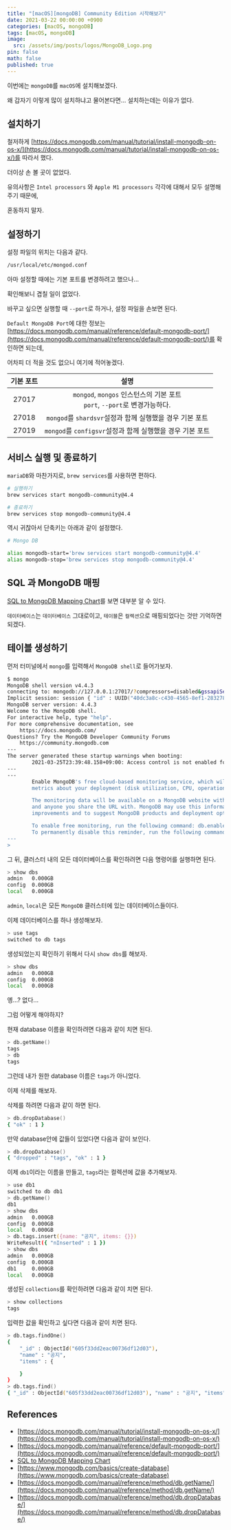 ```yaml
---
title: "[macOS][mongoDB] Community Edition 시작해보기"
date: 2021-03-22 00:00:00 +0900
categories: [macOS, mongoDB]
tags: [macOS, mongoDB]
image:
  src: /assets/img/posts/logos/MongoDB_Logo.png
pin: false
math: false
published: true
---
```


이번에는 `mongoDB`를 `macOS`에 설치해보겠다.

왜 갑자기 이렇게 많이 설치하냐고 물어본다면... 설치하는데는 이유가 없다.

## 설치하기

철저하게 [https://docs.mongodb.com/manual/tutorial/install-mongodb-on-os-x/](https://docs.mongodb.com/manual/tutorial/install-mongodb-on-os-x/)를 따라서 했다.

더이상 손 볼 곳이 없었다.

유의사항은 `Intel processors` 와 `Apple M1 processors` 각각에 대해서 모두 설명해주기 때문에,

혼동하지 말자.

## 설정하기

설정 파일의 위치는 다음과 같다.

```zsh
/usr/local/etc/mongod.conf
```

아마 설정할 때에는 기본 포트를 변경하려고 했으나...

확인해보니 겹칠 일이 없었다.

바꾸고 싶으면 실행할 때 `--port`로 하거나, 설정 파일을 손보면 된다.

`Default MongoDB Port`에 대한 정보는 [https://docs.mongodb.com/manual/reference/default-mongodb-port/](https://docs.mongodb.com/manual/reference/default-mongodb-port/)를 확인하면 되는데,

어차피 더 적을 것도 없으니 여기에 적어놓겠다.

| 기본 포트 |                                    설명                                     |
| :-------: | :-------------------------------------------------------------------------: |
|   27017   | `mongod`, `mongos` 인스턴스의 기본 포트<br>`port`, `--port`로 변경가능하다. |
|   27018   |          `mongod`를 `shardsvr`설정과 함께 실행했을 경우 기본 포트           |
|   27019   |          `mongod`를 `configsvr`설정과 함께 실행했을 경우 기본 포트          |

## 서비스 실행 및 종료하기

`mariaDB`와 마찬가지로, `brew services`를 사용하면 편하다.

```zsh
# 실행하기
brew services start mongodb-community@4.4

# 종료하기
brew services stop mongodb-community@4.4
```

역시 귀찮아서 단축키는 아래과 같이 설정했다.

```zsh
# Mongo DB

alias mongodb-start='brew services start mongodb-community@4.4'
alias mongodb-stop='brew services stop mongodb-community@4.4'
```

## SQL 과 MongoDB 매핑

[SQL to MongoDB Mapping Chart](https://docs.mongodb.com/manual/reference/sql-comparison/)를 보면 대부분 알 수 있다.

`데이터베이스`는 `데이터베이스` 그대로이고, `테이블`은 `컬렉션`으로 매핑되었다는 것만 기억하면 되겠다.

## 테이블 생성하기

먼저 터미널에서 `mongo`를 입력해서 `MongoDB shell`로 들어가보자.

```zsh
$ mongo
MongoDB shell version v4.4.3
connecting to: mongodb://127.0.0.1:27017/?compressors=disabled&gssapiServiceName=mongodb
Implicit session: session { "id" : UUID("40dc3a8c-c430-4565-8ef1-28327847af0f") }
MongoDB server version: 4.4.3
Welcome to the MongoDB shell.
For interactive help, type "help".
For more comprehensive documentation, see
	https://docs.mongodb.com/
Questions? Try the MongoDB Developer Community Forums
	https://community.mongodb.com
---
The server generated these startup warnings when booting:
        2021-03-25T23:39:48.158+09:00: Access control is not enabled for the database. Read and write access to data and configuration is unrestricted
---
---
        Enable MongoDB's free cloud-based monitoring service, which will then receive and display
        metrics about your deployment (disk utilization, CPU, operation statistics, etc).

        The monitoring data will be available on a MongoDB website with a unique URL accessible to you
        and anyone you share the URL with. MongoDB may use this information to make product
        improvements and to suggest MongoDB products and deployment options to you.

        To enable free monitoring, run the following command: db.enableFreeMonitoring()
        To permanently disable this reminder, run the following command: db.disableFreeMonitoring()
---
>
```

그 뒤, 클러스터 내의 모든 데이터베이스를 확인하려면 다음 명령어를 실행하면 된다.

```zsh
> show dbs
admin   0.000GB
config  0.000GB
local   0.000GB
```

`admin`, `local`은 모든 `MongoDB` 클러스터에 있는 데이터베이스들이다.

이제 데이터베이스를 하나 생성해보자.

```zsh
> use tags
switched to db tags
```

생성되었는지 확인하기 위해서 다시 `show dbs`를 해보자.

```zsh
> show dbs
admin   0.000GB
config  0.000GB
local   0.000GB
```

엥...? 없다...

그럼 어떻게 해야하지?

현재 database 이름을 확인하려면 다음과 같이 치면 된다.

```zsh
> db.getName()
tags
> db
tags
```

그런데 내가 원한 database 이름은 `tags`가 아니었다.

이제 삭제를 해보자.

삭제를 하려면 다음과 같이 하면 된다.

```zsh
> db.dropDatabase()
{ "ok" : 1 }
```

만약 database안에 값들이 있었다면 다음과 같이 보인다.

```zsh
> db.dropDatabase()
{ "dropped" : "tags", "ok" : 1 }
```

이제 `db1`이라는 이름을 만들고, `tags`라는 컬렉션에 값을 추가해보자.

```zsh
> use db1
switched to db db1
> db.getName()
db1
> show dbs
admin   0.000GB
config  0.000GB
local   0.000GB
> db.tags.insert({name: "공지", items: {}})
WriteResult({ "nInserted" : 1 })
> show dbs
admin   0.000GB
config  0.000GB
db1     0.000GB
local   0.000GB
```

생성된 `collections`를 확인하려면 다음과 같이 치면 된다.

```zsh
> show collections
tags
```

입력한 값을 확인하고 싶다면 다음과 같이 치면 된다.

```zsh
> db.tags.findOne()
{
	"_id" : ObjectId("605f33dd2eac00736df12d03"),
	"name" : "공지",
	"items" : {

	}
}
> db.tags.find()
{ "_id" : ObjectId("605f33dd2eac00736df12d03"), "name" : "공지", "items" : {  } }
```

## References

- [https://docs.mongodb.com/manual/tutorial/install-mongodb-on-os-x/](https://docs.mongodb.com/manual/tutorial/install-mongodb-on-os-x/)
- [https://docs.mongodb.com/manual/reference/default-mongodb-port/](https://docs.mongodb.com/manual/reference/default-mongodb-port/)
- [SQL to MongoDB Mapping Chart](https://docs.mongodb.com/manual/reference/sql-comparison/)
- [https://www.mongodb.com/basics/create-database](https://www.mongodb.com/basics/create-database)
- [https://docs.mongodb.com/manual/reference/method/db.getName/](https://docs.mongodb.com/manual/reference/method/db.getName/)
- [https://docs.mongodb.com/manual/reference/method/db.dropDatabase/](https://docs.mongodb.com/manual/reference/method/db.dropDatabase/)
